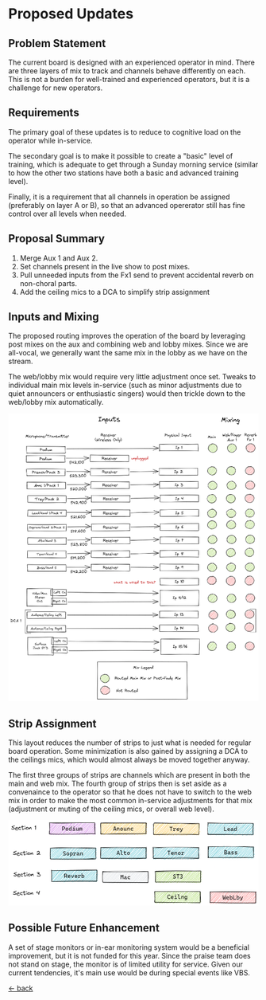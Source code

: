 # Proposed Updates

## Problem Statement

The current board is designed with an experienced operator in mind.  There are three layers of mix to track and channels behave differently on each.  This is not a burden for well-trained and experienced operators, but it is a challenge for new operators.

## Requirements

The primary goal of these updates is to reduce to cognitive load on the operator while in-service.  

The secondary goal is to make it possible to create a "basic" level of training, which is adequate to get through a Sunday morning service (similar to how the other two stations have both a basic and advanced training level).

Finally, it is a requirement that all channels in operation be assigned (preferably on layer A or B), so that an advanced opererator still has fine control over all levels when needed.

## Proposal Summary

1. Merge Aux 1 and Aux 2.
2. Set channels present in the live show to post mixes.
3. Pull unneeded inputs from the Fx1 send to prevent accidental reverb on non-choral parts.
4. Add the ceiling mics to a DCA to simplify strip assignment

## Inputs and Mixing

The proposed routing improves the operation of the board by leveraging post mixes on the aux and combining web and lobby mixes.  Since we are all-vocal, we generally want the same mix in the lobby as we have on the stream.  

The web/lobby mix would require very little adjustment once set.  Tweaks to individual main mix levels in-service (such as minor adjustments due to quiet announcers or enthusiastic singers) would then trickle down to the web/lobby mix automatically. 

![Inputs and Mixing Draft](img/inputs-and-mixing-draft.excalidraw.png)

## Strip Assignment

This layout reduces the number of strips to just what is needed for regular board operation.  Some minimization is also gained by assigning a DCA to the ceilings mics, which would almost always be moved together anyway.

The first three groups of strips are channels which are present in both the main and web mix.  The fourth group of strips then is set aside as a convenaince to the operator so that he does not have to switch to the web mix in order to make the most common in-service adjustments for that mix (adjustment or muting of the ceiling mics, or overall web level).

![Strip Assignment Draft](img/strip-assignment-draft.excalidraw.png)

## Possible Future Enhancement

A set of stage monitors or in-ear monitoring system would be a beneficial improvement, but it is not funded for this year.  Since the praise team does not stand on stage, the monitor is of limited utility for service.  Given our current tendencies, it's main use would be during special events like VBS.

[<- back](./README.md)
